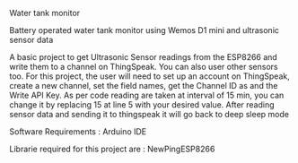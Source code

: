 Water tank monitor

Battery operated water tank monitor using Wemos D1 mini and ultrasonic sensor data

A basic project to get Ultrasonic Sensor readings from the ESP8266 and write them to a channel on ThingSpeak. You can also user other sensors too. For this project, the user will need to set up an account on ThingSpeak, create a new channel, set the field names, get the Channel ID as and the Write API Key.
As per code reading are taken at interval of 15 min, you can change it by replacing 15 at line 5 with your desired value. After reading sensor data and sending it to thingspeak it will go back to deep sleep mode

Software Requirements :
Arduino IDE

Librarie required for this project are :
NewPingESP8266
